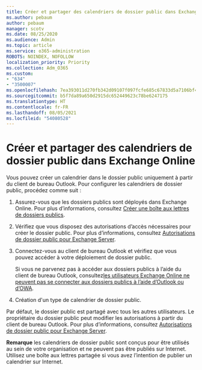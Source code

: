 ```yaml
---
title: Créer et partager des calendriers de dossier public dans Exchange Online
ms.author: pebaum
author: pebaum
manager: scotv
ms.date: 08/25/2020
ms.audience: Admin
ms.topic: article
ms.service: o365-administration
ROBOTS: NOINDEX, NOFOLLOW
localization_priority: Priority
ms.collection: Adm_O365
ms.custom:
- "634"
- "3500007"
ms.openlocfilehash: 7ea393011d270fb342d09107f097fcfe685c67833d5a7106bf46b3c7fab0e352
ms.sourcegitcommit: b5f7da89a650d2915dc652449623c78be6247175
ms.translationtype: HT
ms.contentlocale: fr-FR
ms.lasthandoff: 08/05/2021
ms.locfileid: "54080528"
---
```

# <a name="create-and-share-public-folder-calendars-in-exchange-online"></a>Créer et partager des calendriers de dossier public dans Exchange Online

Vous pouvez créer un calendrier dans le dossier public uniquement à partir du client de bureau Outlook. Pour configurer les calendriers de dossier public, procédez comme suit :

1. Assurez-vous que les dossiers publics sont déployés dans Exchange Online. Pour plus d’informations, consultez [Créer une boîte aux lettres de dossiers publics](https://docs.microsoft.com/exchange/collaboration-exo/public-folders/create-public-folder-mailbox). 

2. Vérifiez que vous disposez des autorisations d’accès nécessaires pour créer le dossier public. Pour plus d’informations, consultez [Autorisations de dossier public pour Exchange Server](https://support.microsoft.com/help/2573274/public-folder-permissions-for-exchange-server). 
  
3. Connectez-vous au client de bureau Outlook et vérifiez que vous pouvez accéder à votre déploiement de dossier public.

    Si vous ne parvenez pas à accéder aux dossiers publics à l’aide du client de bureau Outlook, consultez[les utilisateurs Exchange Online ne peuvent pas se connecter aux dossiers publics à l’aide d’Outlook ou d’OWA](https://aka.ms/pfcte).

4. Création d'un type de calendrier de dossier public.

Par défaut, le dossier public est partagé avec tous les autres utilisateurs. Le propriétaire du dossier public peut modifier les autorisations à partir du client de bureau Outlook. Pour plus d’informations, consultez [Autorisations de dossier public pour Exchange Server](https://support.microsoft.com/help/2573274/public-folder-permissions-for-exchange-server).

**Remarque** les calendriers de dossier public sont conçus pour être utilisés au sein de votre organisation et ne peuvent pas être publiés sur Internet. Utilisez une boîte aux lettres partagée si vous avez l’intention de publier un calendrier sur Internet.